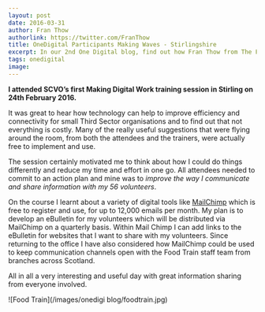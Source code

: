 ```yaml
---
layout: post
date: 2016-03-31
author: Fran Thow
authorlink: https://twitter.com/FranThow
title: OneDigital Participants Making Waves - Stirlingshire
excerpt: In our 2nd One Digital blog, find out how Fran Thow from The Food Train will use digital to get to grips with her newsletters
tags: onedigital
image:
---
```

**I attended SCVO’s first Making Digital Work training session in Stirling on 24th February 2016.**

It was great to hear how technology can help to improve efficiency and connectivity for small Third Sector organisations and to find out that not everything is costly. Many of the really useful suggestions that were flying around the room, from both the attendees and the trainers, were actually free to implement and use.

The session certainly motivated me to think about how I could do things differently and reduce my time and effort in one go. All attendees needed to commit to an action plan and mine was to <i>improve the way I communicate and share information with my 56 volunteers</i>.

On the course I learnt about a variety of digital tools like [MailChimp](http://mailchimp.com/) which is free to register and use, for up to 12,000 emails per month. My plan is to develop an eBulletin for my volunteers which will be distributed via MailChimp on a quarterly basis. Within Mail Chimp I can add links to the eBulletin for websites that I want to share with my volunteers. Since returning to the office I have also considered how MailChimp could be used to keep communication channels open with the Food Train staff team from branches across Scotland.

All in all a very interesting and useful day with great information sharing from everyone involved.

![Food Train](/images/onedigi blog/foodtrain.jpg)
